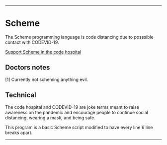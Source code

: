 
***

# Scheme

The Scheme programming language is code distancing due to posssible contact with CODEVID-19.

[Support Scheme in the code hospital](https://github.com/seanpm2001/Code-distancing/discussions/32)

## Doctors notes

[1] Currently not scheming anything evil.

## Technical

The code hospital and CODEVID-19 are joke terms meant to raise awareness on the pandemic and encourage people to continue social distancing, wearing a mask, and being safe.

This program is a basic Scheme script modified to have every line 6 line breaks apart.

***
